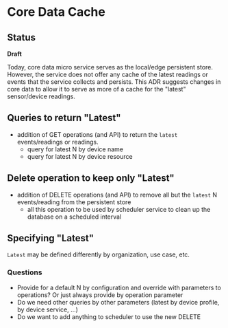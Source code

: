 # Core Data Cache

## Status

**Draft**

Today, core data micro service serves as the local/edge persistent store.  However, the service does not offer any cache of the latest readings or events that the service collects and persists.  This ADR suggests changes in core data to allow it to serve as more of a cache for the "latest" sensor/device readings.

## Queries to return "Latest"

- addition of GET operations (and API) to return the `latest` events/readings or readings.  
    - query for latest N by device name
    - query for latest N by device resource

## Delete operation to keep only "Latest"

- addition of DELETE operations (and API) to remove all but the `latest` N events/reading from the persistent store
    - all this operation to be used by scheduler service to clean up the database on a scheduled interval

## Specifying "Latest"
`Latest` may be defined differently by organization, use case, etc.

### Questions

- Provide for a default N by configuration and override with parameters to operations?  Or just always provide by operation parameter
- Do we need other queries by other parameters (latest by device profile, by device service, ...)
- Do we want to add anything to scheduler to use the new DELETE